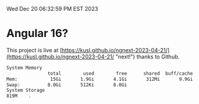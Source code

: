 Wed Dec 20 06:32:59 PM EST 2023

# Angular 16?


This project is live at [https://kusl.github.io/ngnext-2023-04-21/](https://kusl.github.io/ngnext-2023-04-21/ "next!") thanks to Github.

```bash
System Memory
               total        used        free      shared  buff/cache   available
Mem:            15Gi       1.9Gi       4.1Gi       312Mi       9.9Gi        13Gi
Swap:          8.0Gi       512Ki       8.0Gi
System Storage
819M	.
